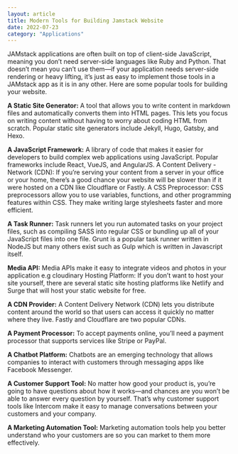 ```yaml
---
layout: article
title: Modern Tools for Building Jamstack Website
date: 2022-07-23
category: "Applications"
---
```


JAMstack applications are often built on top of client-side JavaScript, meaning you don’t need server-side languages like Ruby and Python. That doesn’t mean you can’t use them—if your application needs server-side rendering or heavy lifting, it’s just as easy to implement those tools in a JAMstack app as it is in any other. Here are some popular tools for building your website.

<!-- excerpt -->

**A Static Site Generator:** A tool that allows you to write content in markdown files and automatically converts them into HTML pages. This lets you focus on writing content without having to worry about coding HTML from scratch. Popular static site generators include Jekyll, Hugo, Gatsby, and Hexo.

**A JavaScript Framework:** A library of code that makes it easier for developers to build complex web applications using JavaScript. Popular frameworks include React, VueJS, and AngularJS. A Content Delivery - Network (CDN): If you’re serving your content from a server in your office or your home, there’s a good chance your website will be slower than if it were hosted on a CDN like Cloudflare or Fastly.
A CSS Preprocessor: CSS preprocessors allow you to use variables, functions, and other programming features within CSS. They make writing large stylesheets faster and more efficient.

**A Task Runner:** Task runners let you run automated tasks on your project files, such as compiling SASS into regular CSS or bundling up all of your JavaScript files into one file. Grunt is a popular task runner written in NodeJS but many others exist such as Gulp which is written in Javascript itself.

**Media API:** Media APIs make it easy to integrate videos and photos in your application e.g cloudinary
Hosting Platform: If you don’t want to host your site yourself, there are several static site hosting platforms like Netlify and Surge that will host your static website for free.

**A CDN Provider:** A Content Delivery Network (CDN) lets you distribute content around the world so that users can access it quickly no matter where they live. Fastly and Cloudflare are two popular CDNs.

**A Payment Processor:** To accept payments online, you’ll need a payment processor that supports services like Stripe or PayPal.

**A Chatbot Platform:** Chatbots are an emerging technology that allows companies to interact with customers through messaging apps like Facebook Messenger.

**A Customer Support Tool:** No matter how good your product is, you’re going to have questions about how it works—and chances are you won’t be able to answer every question by yourself. That’s why customer support tools like Intercom make it easy to manage conversations between your customers and your company.

**A Marketing Automation Tool:** Marketing automation tools help you better understand who your customers are so you can market to them more effectively.